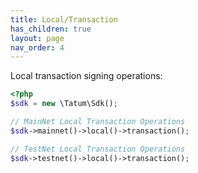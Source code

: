 ```yaml
---
title: Local/Transaction
has_children: true
layout: page
nav_order: 4
---
```


Local transaction signing operations:

```php
<?php
$sdk = new \Tatum\Sdk();

// MainNet Local Transaction Operations
$sdk->mainnet()->local()->transaction();

// TestNet Local Transaction Operations
$sdk->testnet()->local()->transaction();
```
